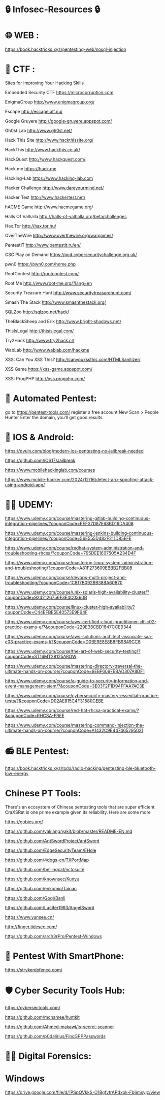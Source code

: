 # 🔒 Infosec-Resources 🔒

# 🌐 WEB :

https://book.hacktricks.xyz/pentesting-web/nosql-injection

# 🏁 CTF :

Sites for Improving Your Hacking Skills

Embedded Security CTF 	https://microcorruption.com

EnigmaGroup 	http://www.enigmagroup.org/

Escape 	http://escape.alf.nu/

Google Gruyere 	http://google-gruyere.appspot.com/

Gh0st Lab 	http://www.gh0st.net/

Hack This Site 	http://www.hackthissite.org/

HackThis 	http://www.hackthis.co.uk/

HackQuest 	http://www.hackquest.com/

Hack.me 	https://hack.me

Hacking-Lab 	https://www.hacking-lab.com

Hacker Challenge 	http://www.dareyourmind.net/

Hacker Test 	http://www.hackertest.net/

hACME Game 	http://www.hacmegame.org/

Halls Of Valhalla 	http://halls-of-valhalla.org/beta/challenges

Hax.Tor 	http://hax.tor.hu/

OverTheWire 	http://www.overthewire.org/wargames/

PentestIT 	http://www.pentestit.ru/en/

CSC Play on Demand 	https://pod.cybersecuritychallenge.org.uk/

pwn0 	https://pwn0.com/home.php

RootContest 	http://rootcontest.com/

Root Me 	http://www.root-me.org/?lang=en

Security Treasure Hunt 	http://www.securitytreasurehunt.com/

Smash The Stack 	http://www.smashthestack.org/

SQLZoo 	http://sqlzoo.net/hack/

TheBlackSheep and Erik 	http://www.bright-shadows.net/

ThisIsLegal 	http://thisislegal.com/

Try2Hack 	http://www.try2hack.nl/

WabLab 	http://www.wablab.com/hackme

XSS: Can You XSS This? 	http://canyouxssthis.com/HTMLSanitizer/

XSS Game 	https://xss-game.appspot.com/

XSS: ProgPHP 	http://xss.progphp.com/

# 🤖 Automated Pentest:

go to https://pentest-tools.com/
register a free account
New Scan > People Hunter
Enter the domain, you'll get good results

# 📱 IOS & Android:

https://dvuln.com/blog/modern-ios-pentesting-no-jailbreak-needed

https://github.com/iOS17/Jailbreak

https://www.mobilehackinglab.com/courses

https://www.mobile-hacker.com/2024/12/16/detect-arp-spoofing-attack-using-android-app/

# 👨‍🎓 UDEMY:

https://www.udemy.com/course/mastering-gitlab-building-continuous-integration-pipelines/?couponCode=EEF37D87E68BD19DA408

https://www.udemy.com/course/mastering-jenkins-building-continuous-integration-pipelines/?couponCode=56E555D482F211D85EFE

https://www.udemy.com/course/redhat-system-administration-and-troubleshooting-rhcsa/?couponCode=795DEE1607505A234D4F

https://www.udemy.com/course/mastering-linux-system-administration-and-troubleshooting/?couponCode=A81F273609EBBB2FBB08

https://www.udemy.com/course/devops-multi-project-and-troubleshooting/?couponCode=1C817B092BB38BA60870

https://www.udemy.com/course/unix-solaris-high-availability-cluster/?couponCode=9242126756F3E4C0360B

https://www.udemy.com/course/linux-cluster-high-availability/?couponCode=C44EFBE5E40573E9F64F

https://www.udemy.com/course/aws-certified-cloud-practitioner-clf-c02-practice-exams-e/?&couponCode=229E38CBD1647CCE9344

https://www.udemy.com/course/aws-solutions-architect-associate-saa-c03-practice-exams-l/?&couponCode=D0BE9E8E8B8FB9849CC6

https://www.udemy.com/course/the-art-of-web-security-testing/?couponCode=ST16MT28125AROW

https://www.udemy.com/course/mastering-directory-traversal-the-ultimate-hands-on-course/?couponCode=9EBF6097EBAD307A8DF1

https://www.udemy.com/course/a-guide-to-security-information-and-event-management-siem/?&couponCode=3E03F2F1D94FFAA7AC3E

https://www.udemy.com/course/cybersecurity-mastery-essential-practice-tests/?&couponCode=D02AE815C4F31580CEBE

https://www.udemy.com/course/red-hat-rhcsa-practical-exams/?&couponCode=RHCSA-FREE

https://www.udemy.com/course/mastering-command-injection-the-ultimate-hands-on-course/?couponCode=A1432C9E447465295021

# 📻 BLE Pentest:

https://book.hacktricks.xyz/todo/radio-hacking/pentesting-ble-bluetooth-low-energy

#  Chinese PT Tools:

There's an ecosystem of Chinese pentesting tools that are super efficient, CraXSRat is one prime example given its reliability. 
Here are some more

https://gobies.org/

https://github.com/yaklang/yakit/blob/master/README-EN.md

https://github.com/AntSwordProject/antSword

https://github.com/EdgeSecurityTeam/EHole

https://github.com/4dogs-cn/TXPortMap

https://github.com/bellingcat/octosuite

https://github.com/knownsec/Kunyu

https://github.com/enkomio/Taipan

https://github.com/Goqi/Banli

https://github.com/Lucifer1993/AngelSword

https://www.yunsee.cn/

http://finger.tidesec.com/

https://github.com/arch3rPro/Pentest-Windows

# 📱 Pentest With SmartPhone:

https://strykerdefence.com/

# 🛡️ Cyber Security Tools Hub:

https://cybersectools.com/

https://github.com/mcnamee/huntkit

https://github.com/Ahmed-makawi/js-secret-scanner

https://github.com/p0dalirius/FindGPPPasswords

# 🕵🏻 Digital Forensics:
# Windows 

https://drive.google.com/file/d/1PSpQVkkS-O1BgfvtrAPdxbk-Fb6msyjz/view
